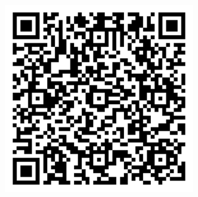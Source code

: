 [![Binder](qr-code-rotrng_locking.png)](https://mybinder.org/v2/gh/patrickhaddadteaching/rotrng_locking/main?urlpath=voila%2Frender%2Frotrng_locking_binder.ipynb)
